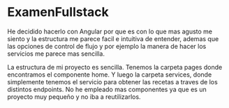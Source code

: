 # ExamenFullstack

He decidido hacerlo con Angular por que es con lo que mas agusto me siento y la estructura me parece facil e intuitiva de entender, ademas que las opciones de control de flujo y por ejemplo la manera de hacer los servicios me parece mas sencilla.

La estructura de mi proyecto es sencilla. Tenemos la carpeta pages donde encontramos el componente home. Y luego la carpeta services, donde simplemente tenemos el servicio para obtener las recetas a traves de los distintos endpoints. No he empleado mas componentes ya que es un proyecto muy pequeño y no iba a reutilizarlos.

